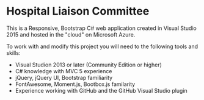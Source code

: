 # Hospital Liaison Committee 

This is a Responsive, Bootstrap C# web application created in Visual Studio 2015 and hosted in the "cloud" on Microsoft Azure.

To work with and modify this project you will need to the following tools and skills:

- Visual Studion 2013 or later (Community Edition or higher)
- C# knowledge with MVC 5 experience
- jQuery, jQuery UI, Bootstrap familiarity
- FontAwesome, Moment.js, Bootbox.js familarity
- Experience working with GitHub and the GitHub Visual Studio plugin

